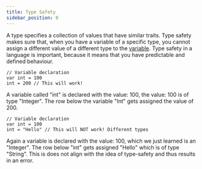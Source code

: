```yaml
---
title: Type Safety
sidebar_position: 0
---
```


A type specifies a collection of values that have similar traits. 
Type safety makes sure that, when you have a variable of a specific type, you cannot assign a different value of a 
different type to the [variable](../variables). Type safety in a language is important, because it means that you have predictable and defined behaviour.

```loop
// Variable declaration
var int = 100
int = 200 // This will work!
```

A variable called "int" is declared with the value: 100, the value: 100 is of type "Integer". 
The row below the variable "Int" gets assigned the value of 200.

```loop
// Variable declaration
var int = 100
int = "Hello" // This will NOT work! Different types
```

Again a variable is declared with the value: 100, which we just learned is an "Integer". The row below "int" gets assigned
"Hello" which is of type "String". This is does not align with the idea of type-safety and thus results in an error.